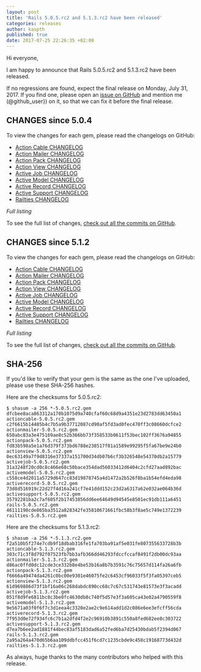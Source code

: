 ```yaml
---
layout: post
title: 'Rails 5.0.5.rc2 and 5.1.3.rc2 have been released'
categories: releases
author: kaspth
published: true
date: 2017-07-25 22:26:35 +02:00
---
```


Hi everyone,

I am happy to announce that Rails 5.0.5.rc2 and 5.1.3.rc2 have been released.

If no regressions are found, expect the final release on Monday, July 31, 2017.
If you find one, please open an [issue on GitHub](https://github.com/rails/rails/issues/new)
and mention me (@github_user}) on it, so that we can fix it before the final release.

## CHANGES since 5.0.4

To view the changes for each gem, please read the changelogs on GitHub:

* [Action Cable CHANGELOG](https://github.com/rails/rails/blob/v5.0.5.rc2/actioncable/CHANGELOG.md)  
* [Action Mailer CHANGELOG](https://github.com/rails/rails/blob/v5.0.5.rc2/actionmailer/CHANGELOG.md)  
* [Action Pack CHANGELOG](https://github.com/rails/rails/blob/v5.0.5.rc2/actionpack/CHANGELOG.md)  
* [Action View CHANGELOG](https://github.com/rails/rails/blob/v5.0.5.rc2/actionview/CHANGELOG.md)  
* [Active Job CHANGELOG](https://github.com/rails/rails/blob/v5.0.5.rc2/activejob/CHANGELOG.md)  
* [Active Model CHANGELOG](https://github.com/rails/rails/blob/v5.0.5.rc2/activemodel/CHANGELOG.md)  
* [Active Record CHANGELOG](https://github.com/rails/rails/blob/v5.0.5.rc2/activerecord/CHANGELOG.md)  
* [Active Support CHANGELOG](https://github.com/rails/rails/blob/v5.0.5.rc2/activesupport/CHANGELOG.md)  
* [Railties CHANGELOG](https://github.com/rails/rails/blob/v5.0.5.rc2/railties/CHANGELOG.md)  

*Full listing*

To see the full list of changes, [check out all the commits on
GitHub](https://github.com/rails/rails/compare/v5.0.4...v5.0.5.rc2).

## CHANGES since 5.1.2

To view the changes for each gem, please read the changelogs on GitHub:

* [Action Cable CHANGELOG](https://github.com/rails/rails/blob/v5.1.3.rc2/actioncable/CHANGELOG.md)  
* [Action Mailer CHANGELOG](https://github.com/rails/rails/blob/v5.1.3.rc2/actionmailer/CHANGELOG.md)  
* [Action Pack CHANGELOG](https://github.com/rails/rails/blob/v5.1.3.rc2/actionpack/CHANGELOG.md)  
* [Action View CHANGELOG](https://github.com/rails/rails/blob/v5.1.3.rc2/actionview/CHANGELOG.md)  
* [Active Job CHANGELOG](https://github.com/rails/rails/blob/v5.1.3.rc2/activejob/CHANGELOG.md)  
* [Active Model CHANGELOG](https://github.com/rails/rails/blob/v5.1.3.rc2/activemodel/CHANGELOG.md)  
* [Active Record CHANGELOG](https://github.com/rails/rails/blob/v5.1.3.rc2/activerecord/CHANGELOG.md)  
* [Active Support CHANGELOG](https://github.com/rails/rails/blob/v5.1.3.rc2/activesupport/CHANGELOG.md)  
* [Railties CHANGELOG](https://github.com/rails/rails/blob/v5.1.3.rc2/railties/CHANGELOG.md)  

*Full listing*

To see the full list of changes, [check out all the commits on
GitHub](https://github.com/rails/rails/compare/v5.1.2...v5.1.3.rc2).

## SHA-256

If you'd like to verify that your gem is the same as the one I've uploaded,
please use these SHA-256 hashes.

Here are the checksums for 5.0.5.rc2:

```
$ shasum -a 256 *-5.0.5.rc2.gem
dfcbee8aca863312a170b1075d9a740cfaf60c68d9a4351e23d2783dd63450a1  actioncable-5.0.5.rc2.gem
c2f6615b14485b4c7b5a9b37712087cd90af5fd3ad0fec470ff3c08660dcfce2  actionmailer-5.0.5.rc2.gem
650abc83a3e475169ae8c52b366bb73f358533b0611f53bec102ff3676a94855  actionpack-5.0.5.rc2.gem
fd83b598a5e1a76d379f373bd6788e238517f01a1589e99295f5fa67be9e24b0  actionview-5.0.5.rc2.gem
0ec63149a7f9d8316e37337a151700d34db07b6cf3b326548e54370db2a15779  activejob-5.0.5.rc2.gem
31a3248f20cd0c8c466e68c50bace354dad56033412d6404c2cfd27aad892bac  activemodel-5.0.5.rc2.gem
c558ce4d2011a5729d647cc83d19878745a4d1472a2b526f8ba1b54efd4eda98  activerecord-5.0.5.rc2.gem
73d8d516919c22d27f4d16a241cf7e41ddd152c23d2a6317a62e032ae064b36d  activesupport-5.0.5.rc2.gem
35792281ba2c7af605f2b17453856dd6ee64649d94545e8501ec91db111a6451  rails-5.0.5.rc2.gem
46111198cde865ba3512a828342fe35810671661fbc58b3f8ae5c749e1372239  railties-5.0.5.rc2.gem
```

Here are the checksums for 5.1.3.rc2:

```
$ shasum -a 256 *-5.1.3.rc2.gem
f2a510b5f274e7cdb9f18dbab316fe1fa703ba91af5e031fe807355633728b3b  actioncable-5.1.3.rc2.gem
303c71c3f8d792f07523fb7bb3afb366dd46293fdccfccaf8491f2db00dc93aa  actionmailer-5.1.3.rc2.gem
d86ac0ffd0dc12cde3ce332b8e4be53b16a8b7b3591c76c75657d114fa26a6fb  actionpack-5.1.3.rc2.gem
f6666a49474da4261c0bc00e9301e46075fe2c6453cf96033f5f3fa05397ceb5  actionview-5.1.3.rc2.gem
61d969886d73f1bf16a06c268dabdc890cc68c7c67c531743e81573e3f3acadd  activejob-5.1.3.rc2.gem
051f8d9fe6811bc8c3be0fc4630db8c740f5d57e3f3a605ca43e02a4790559f8  activemodel-5.1.3.rc2.gem
9e5671a03f0f6f7c3d1eea4c3320e2ae2c9e614add1d2c086e6ee3efcff56cda  activerecord-5.1.3.rc2.gem
7f953d0e72f934fc6c7b1a2dfd4f2e2c96910b3891c550a8fed682ee8c303722  activesupport-5.1.3.rc2.gem
d7ea7b6ee2ad1881f44bec83af5183dad6a52fed6ba7d25430bdab5f2394d067  rails-5.1.3.rc2.gem
2a95a264a470d65b6aa109ddbfcc451f6cd7c1235cbde9c458c19168773d432d  railties-5.1.3.rc2.gem
```

As always, huge thanks to the many contributors who helped with this release.
